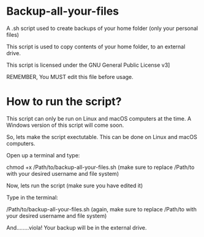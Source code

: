 # Backup-all-your-files
A .sh script used to create backups of your home folder (only your personal files)

This script is used to copy contents of your home folder, to an external drive.

This script is licensed under the GNU General Public License v3]

REMEMBER, You MUST edit this file before usage.

# How to run the script?

This script can only be run on Linux and macOS computers at the time. A Windows version of this script will come soon.

So, lets make the script exectutable. This can be done on Linux and macOS computers.

Open up a terminal and type:

chmod +x /Path/to/backup-all-your-files.sh (make sure to replace /Path/to with your desired username and file system)

Now, lets run the script (make sure you have edited it)

Type in the terminal:

/Path/to/backup-all-your-files.sh (again, make sure to replace /Path/to with your desired username and file system)

And........viola! Your backup will be in the external drive.

